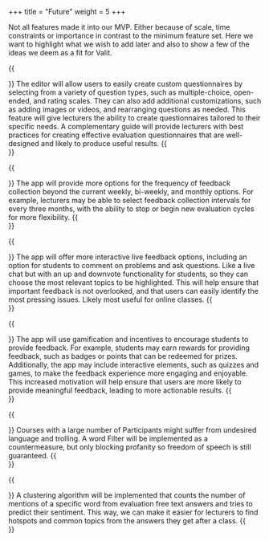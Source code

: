+++
title = "Future"
weight = 5
+++

Not all features made it into our MVP. Either because of scale, time constraints or importance in contrast to the minimum feature set. Here we want to highlight what we wish to add later and also to show a few of the ideas we deem as a fit for Valit.

{{<section title="Editor for creating individual questionnaires with Guide" >}}
The editor will allow users to easily create custom questionnaires by selecting from a variety of question types, such as multiple-choice, open-ended, and rating scales. They can also add additional customizations, such as adding images or videos, and rearranging questions as needed. This feature will give lecturers the ability to create questionnaires tailored to their specific needs. A complementary guide will provide lecturers with best practices for creating effective evaluation questionnaires that are well-designed and likely to produce useful results.
{{</section>}}

{{<section title="Additional options for course and feedback rhythms" >}}
The app will provide more options for the frequency of feedback collection beyond the current weekly, bi-weekly, and monthly options. For example, lecturers may be able to select feedback collection intervals for every three months, with the ability to stop or begin new evaluation cycles for more flexibility.
{{</section>}}

{{<section title="More interactive live feedback" >}}
The app will offer more interactive live feedback options, including an option for students to comment on problems and ask questions. Like a live chat but with an up and downvote functionality for students, so they can choose the most relevant topics to be highlighted. This will help ensure that important feedback is not overlooked, and that users can easily identify the most pressing issues. Likely most useful for online classes.
{{</section>}}

{{<section title="Increased gamification and incentives" >}}
The app will use gamification and incentives to encourage students to provide feedback. For example, students may earn rewards for providing feedback, such as badges or points that can be redeemed for prizes. Additionally, the app may include interactive elements, such as quizzes and games, to make the feedback experience more engaging and enjoyable. This increased motivation will help ensure that users are more likely to provide meaningful feedback, leading to more actionable results.
{{</section>}}

{{<section title="Profanity filter" >}}
Courses with a large number of Participants might suffer from undesired language and trolling. A word Filter will be implemented as a countermeasure, but only blocking profanity so freedom of speech is still guaranteed.
{{</section>}}

{{<section title="Answer clustering" >}}
A clustering algorithm will be implemented that counts the number of mentions of a specific word from evaluation free text answers and tries to predict their sentiment. This way, we can make it easier for lecturers to find hotspots and common topics from the answers they get after a class.
{{</section>}}
